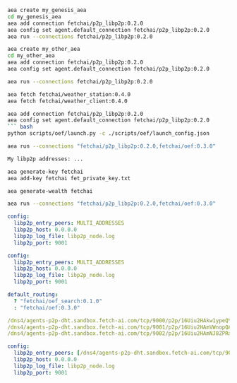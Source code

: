 ``` bash
aea create my_genesis_aea
cd my_genesis_aea
aea add connection fetchai/p2p_libp2p:0.2.0
aea config set agent.default_connection fetchai/p2p_libp2p:0.2.0
aea run --connections fetchai/p2p_libp2p:0.2.0
```
``` bash
aea create my_other_aea
cd my_other_aea
aea add connection fetchai/p2p_libp2p:0.2.0
aea config set agent.default_connection fetchai/p2p_libp2p:0.2.0
```
``` bash
aea run --connections fetchai/p2p_libp2p:0.2.0
```
``` bash
aea fetch fetchai/weather_station:0.4.0
aea fetch fetchai/weather_client:0.4.0
```
``` bash
aea add connection fetchai/p2p_libp2p:0.2.0
aea config set agent.default_connection fetchai/p2p_libp2p:0.2.0
``` bash
python scripts/oef/launch.py -c ./scripts/oef/launch_config.json
```
``` bash
aea run --connections "fetchai/p2p_libp2p:0.2.0,fetchai/oef:0.3.0"
```
``` bash
My libp2p addresses: ...
```
``` bash
aea generate-key fetchai
aea add-key fetchai fet_private_key.txt
```
``` bash
aea generate-wealth fetchai
```
``` bash
aea run --connections "fetchai/p2p_libp2p:0.2.0,fetchai/oef:0.3.0"
```
``` yaml
config:
  libp2p_entry_peers: MULTI_ADDRESSES
  libp2p_host: 0.0.0.0
  libp2p_log_file: libp2p_node.log
  libp2p_port: 9001
```
``` yaml
config:
  libp2p_entry_peers: MULTI_ADDRESSES
  libp2p_host: 0.0.0.0
  libp2p_log_file: libp2p_node.log
  libp2p_port: 9001
```
``` yaml
default_routing:
  ? "fetchai/oef_search:0.1.0"
  : "fetchai/oef:0.3.0"
```
```yaml
/dns4/agents-p2p-dht.sandbox.fetch-ai.com/tcp/9000/p2p/16Uiu2HAkw1ypeQYQbRFV5hKUxGRHocwU5ohmVmCnyJNg36tnPFdx
/dns4/agents-p2p-dht.sandbox.fetch-ai.com/tcp/9001/p2p/16Uiu2HAmVWnopQAqq4pniYLw44VRvYxBUoRHqjz1Hh2SoCyjbyRW
/dns4/agents-p2p-dht.sandbox.fetch-ai.com/tcp/9002/p2p/16Uiu2HAmNJ8ZPRaXgYjhFf8xo8RBTX8YoUU5kzTW7Z4E5J3x9L1t
```
``` yaml
config:
  libp2p_entry_peers: [/dns4/agents-p2p-dht.sandbox.fetch-ai.com/tcp/9000/p2p/16Uiu2HAkw1ypeQYQbRFV5hKUxGRHocwU5ohmVmCnyJNg36tnPFdx, /dns4/agents-p2p-dht.sandbox.fetch-ai.com/tcp/9001/p2p/16Uiu2HAmVWnopQAqq4pniYLw44VRvYxBUoRHqjz1Hh2SoCyjbyRW, /dns4/agents-p2p-dht.sandbox.fetch-ai.com/tcp/9002/p2p/16Uiu2HAmNJ8ZPRaXgYjhFf8xo8RBTX8YoUU5kzTW7Z4E5J3x9L1t]
  libp2p_host: 0.0.0.0
  libp2p_log_file: libp2p_node.log
  libp2p_port: 9001
```